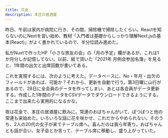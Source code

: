 ```yaml
---
title: 花金
description: 本庄の居酒屋
---
```


昨日、午前は家内が病院に行き、その間、掃除機で掃除したくらい。Reactを知らないのにNextを習い始め、教材「入門者は基礎からしっかり理解Next.jsの基本(React)」がよく書かれているので、半分位読み進めた。

私がNuxtで作ったHP「小さな旅友の会」の「月の予定」欄があるが、これは1か月分しか記憶してない。以前、紙で頂いた「2021年 月例会参加名簿」を見ると、1年間の出欠と出席回数が書いてある。

これを実現するには、次のように考えた。データベースに、No・年月・出欠のフィールドがあれば、可能か？それから、更新を自動で行う。第3日曜に山行があるので、28日に全会員のデータを作ってしまい、あとは各会員がデータ更新する。作成した1年間のデータをCSVデータでダウンロードできるようにする。ここまで出来たら実用的になるかな。

夜は花金で、本庄の居酒屋に飲みに。常連のおばちゃんがいて、ぽつぽつと他の常連も来始めた。いろいろな話に花を咲かせ、これだからやめられない。そのうち、2人の20代の女子が来てテーブル席へ。喜んだのは我ら年寄り。おばちゃんとも話が合い、女子会とか言って、テーブル席に移動し、盛り上がっていた。
